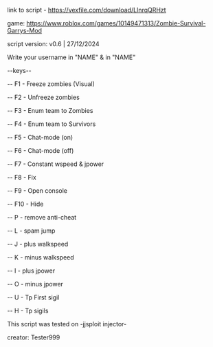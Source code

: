 link to script - https://vexfile.com/download/LInrqQRHzt

game: https://www.roblox.com/games/10149471313/Zombie-Survival-Garrys-Mod

script version: v0.6 | 27/12/2024

Write your username in "NAME" & in "NAME"

--keys--

-- F1 - Freeze zombies (Visual)

-- F2 - Unfreeze zombies

-- F3 - Enum team to Zombies

-- F4 - Enum team to Survivors

-- F5 - Chat-mode (on)

-- F6 - Chat-mode (off)

-- F7 - Constant wspeed & jpower

-- F8 - Fix

-- F9 - Open console

-- F10 - Hide

-- P - remove anti-cheat

-- L - spam jump

-- J - plus walkspeed

-- K - minus walkspeed

-- I - plus jpower

-- O - minus jpower

-- U - Tp First sigil

-- H - Tp sigils


This script was tested on -jjsploit injector-

creator: Tester999
